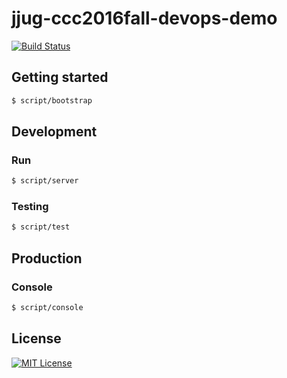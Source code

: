 jjug-ccc2016fall-devops-demo
=========

[![Build Status](https://travis-ci.org/koudaiii/jjug-ccc2016fall-devops-demo.svg?branch=master)](https://travis-ci.org/koudaiii/jjug-ccc2016fall-devops-demo)

Getting started
---------------

```bash
$ script/bootstrap
```

Development
-----------

### Run

```bash
$ script/server
```

### Testing

```bash
$ script/test
```

Production
-----------

### Console

```bash
$ script/console
```

License
-----------

[![MIT License](http://img.shields.io/badge/license-MIT-blue.svg?style=flat)](LICENSE)
